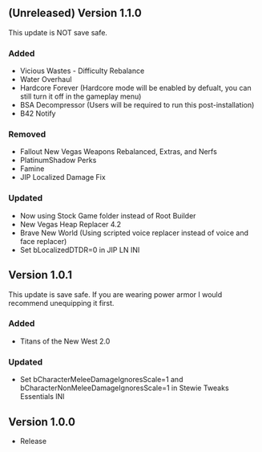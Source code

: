 ## (Unreleased) Version 1.1.0
This update is NOT save safe.
### Added
- Vicious Wastes - Difficulty Rebalance
- Water Overhaul
- Hardcore Forever (Hardcore mode will be enabled by defualt, you can still turn it off in the gameplay menu)
- BSA Decompressor (Users will be required to run this post-installation)
- B42 Notify
### Removed
- Fallout New Vegas Weapons Rebalanced, Extras, and Nerfs
- PlatinumShadow Perks
- Famine
- JIP Localized Damage Fix 
### Updated
- Now using Stock Game folder instead of Root Builder
- New Vegas Heap Replacer 4.2
- Brave New World (Using scripted voice replacer instead of voice and face replacer)
- Set bLocalizedDTDR=0 in JIP LN INI

## Version 1.0.1
This update is save safe. If you are wearing power armor I would recommend unequipping it first.
### Added
- Titans of the New West 2.0
### Updated
- Set bCharacterMeleeDamageIgnoresScale=1 and bCharacterNonMeleeDamageIgnoresScale=1 in Stewie Tweaks Essentials INI

## Version 1.0.0
- Release
